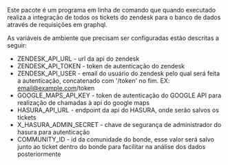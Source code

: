 Este pacote é um programa em linha de comando que quando executado realiza a integração de todos os tickets do zendesk para o banco de dados através de requisições em graphql.

As variáveis de ambiente que precisam ser configuradas estão descritas a seguir:

- ZENDESK_API_URL - url da api do zendesk
- ZENDESK_API_TOKEN - token de autenticação do zendesk
- ZENDESK_API_USER - email do usuário do zendesk pelo qual será feita a autenticação, concatenado com '/token' no fim. EX: email@example.com/token
- GOOGLE_MAPS_API_KEY - token de autenticação do GOOGLE API para realização de chamadas à api do google maps
- HASURA_API_URL - endpoint da api do HASURA, onde serão salvos os tickets
- X_HASURA_ADMIN_SECRET - chave de segurança de administrador do hasura para autenticação
- COMMUNITY_ID - id da comunidade do bonde, esse valor será salvo junto ao ticket dentro do bonde para facilitar na análise dos dados posteriormente
